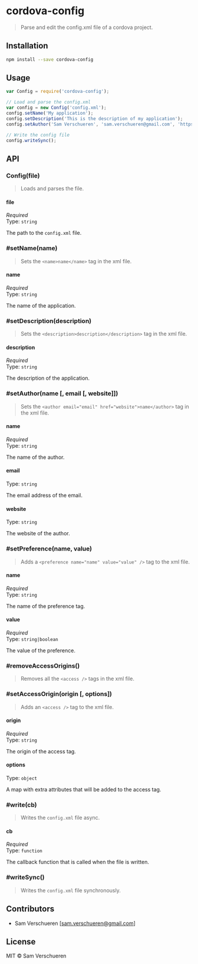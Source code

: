 # cordova-config

> Parse and edit the config.xml file of a cordova project.

## Installation

```bash
npm install --save cordova-config
```

## Usage

```JavaScript
var Config = require('cordova-config');

// Load and parse the config.xml
var config = new Config('config.xml');
config.setName('My application');
config.setDescription('This is the description of my application');
config.setAuthor('Sam Verschueren', 'sam.verschueren@gmail.com', 'https://github.com/SamVerschueren');

// Write the config file
config.writeSync();
```

## API

### Config(file)

> Loads and parses the file.

#### file

*Required*  
Type: `string`

The path to the `config.xml` file.

### #setName(name)

> Sets the `<name>name</name>` tag in the xml file.

#### name

*Required*  
Type: `string`

The name of the application.

### #setDescription(description)

> Sets the `<description>description</description>` tag in the xml file.

#### description

*Required*  
Type: `string`

The description of the application.

### #setAuthor(name [, email [, website]])

> Sets the `<author email="email" href="website">name</author>` tag in the xml file.

#### name

*Required*  
Type: `string`

The name of the author.

#### email

Type: `string`

The email address of the email.

#### website

Type: `string`

The website of the author.

### #setPreference(name, value)

> Adds a `<preference name="name" value="value" />` tag to the xml file.

#### name

*Required*  
Type: `string`

The name of the preference tag.

#### value

*Required*  
Type: `string|boolean`

The value of the preference.

### #removeAccessOrigins()

> Removes all the `<access />` tags in the xml file.

### #setAccessOrigin(origin [, options])

> Adds an `<access />` tag to the xml file.

#### origin

*Required*  
Type: `string`

The origin of the access tag.

#### options

Type: `object`

A map with extra attributes that will be added to the access tag.

### #write(cb)

> Writes the `config.xml` file async.

#### cb

*Required*  
Type: `function`

The callback function that is called when the file is written.

### #writeSync()

> Writes the `config.xml` file synchronously.

## Contributors

- Sam Verschueren [<sam.verschueren@gmail.com>]

## License

MIT © Sam Verschueren